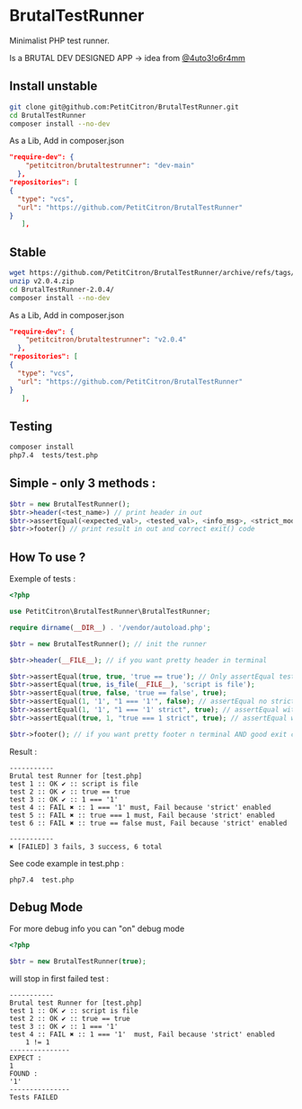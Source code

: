 # BrutalTestRunner

Minimalist PHP test runner.

Is a BRUTAL DEV DESIGNED APP -> idea from [@4uto3!o6r4mm](http://autobiogramm.tuxfamily.org/brutalisme.html)

## Install unstable

 
```sh
git clone git@github.com:PetitCitron/BrutalTestRunner.git
cd BrutalTestRunner
composer install --no-dev
```

As a Lib, Add in composer.json

```json
"require-dev": {
    "petitcitron/brutaltestrunner": "dev-main"
  },
"repositories": [
{
  "type": "vcs",
  "url": "https://github.com/PetitCitron/BrutalTestRunner"
}
   ],
```

## Stable


```sh
wget https://github.com/PetitCitron/BrutalTestRunner/archive/refs/tags/v2.0.4.zip
unzip v2.0.4.zip
cd BrutalTestRunner-2.0.4/
composer install --no-dev
```

As a Lib, Add in composer.json

```json
"require-dev": {
    "petitcitron/brutaltestrunner": "v2.0.4"
  },
"repositories": [
{
  "type": "vcs",
  "url": "https://github.com/PetitCitron/BrutalTestRunner"
}
   ],
```

## Testing

```sh
composer install
php7.4  tests/test.php
```

## Simple - only 3 methods :

```php
$btr = new BrutalTestRunner();
$btr->header(<test_name>) // print header in out
$btr->assertEqual(<expected_val>, <tested_val>, <info_msg>, <strict_mode_test_bool>) // Assert Equals
$btr->footer() // print result in out and correct exit() code
```

## How To use ?

Exemple of tests :

```php 
<?php

use PetitCitron\BrutalTestRunner\BrutalTestRunner;

require dirname(__DIR__) . '/vendor/autoload.php';

$btr = new BrutalTestRunner(); // init the runner

$btr->header(__FILE__); // if you want pretty header in terminal

$btr->assertEqual(true, true, 'true == true'); // Only assertEqual test, it's minimalist
$btr->assertEqual(true, is_file(__FILE__), 'script is file');
$btr->assertEqual(true, false, 'true == false', true);
$btr->assertEqual(1, '1', "1 === '1'", false); // assertEqual no strict mode (default)
$btr->assertEqual(1, '1', "1 === '1' strict", true); // assertEqual with strict mode
$btr->assertEqual(true, 1, "true === 1 strict", true); // assertEqual with strict mode

$btr->footer(); // if you want pretty footer n terminal AND good exit code success/fail
```

Result :
```shell
-----------
Brutal test Runner for [test.php]
test 1 :: OK ✔ :: script is file
test 2 :: OK ✔ :: true == true
test 3 :: OK ✔ :: 1 === '1'
test 4 :: FAIL ✖ :: 1 === '1' must, Fail because 'strict' enabled
test 5 :: FAIL ✖ :: true === 1 must, Fail because 'strict' enabled
test 6 :: FAIL ✖ :: true == false must, Fail because 'strict' enabled

-----------
✖ [FAILED] 3 fails, 3 success, 6 total 
```

See code example in test.php :

```shell
php7.4  test.php
```

## Debug Mode

For more debug info you can "on" debug mode

```php
<?php

$btr = new BrutalTestRunner(true);
```

will stop in first failed test :

```shell
-----------
Brutal test Runner for [test.php]
test 1 :: OK ✔ :: script is file
test 2 :: OK ✔ :: true == true
test 3 :: OK ✔ :: 1 === '1'
test 4 :: FAIL ✖ :: 1 === '1'  must, Fail because 'strict' enabled
    1 != 1 
---------------
EXPECT :
1
FOUND :
'1'
---------------
Tests FAILED
```
